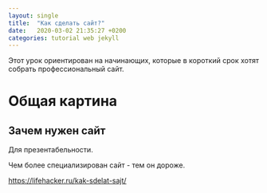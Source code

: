 ```yaml
---
layout: single
title:  "Как сделать сайт?"
date:   2020-03-02 21:35:27 +0200
categories: tutorial web jekyll
---
```


Этот урок ориентирован на начинающих, которые в короткий срок хотят собрать профессиональный сайт.

# Общая картина

## Зачем нужен сайт

Для презентабельности.

Чем более специализирован сайт - тем он дороже.

https://lifehacker.ru/kak-sdelat-sajt/
